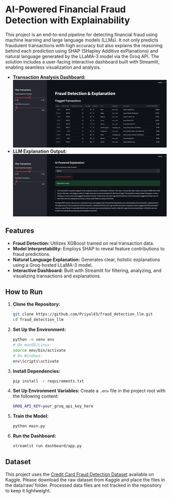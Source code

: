 # AI-Powered Financial Fraud Detection with Explainability


This project is an end-to-end pipeline for detecting financial fraud using machine learning and large language models (LLMs). It not only predicts fraudulent transactions with high accuracy but also explains the reasoning behind each prediction using SHAP (SHapley Additive exPlanations) and natural language generated by the LLaMA-3 model via the Groq API. The solution includes a user-facing interactive dashboard built with Streamlit, enabling seamless visualization and analysis.

- **Transaction Analysis Dashboard:**
![Transaction Analysis Dashboard](screenshots/fraud_ss1.png)
- **LLM Explanation Output:** 
![LLM Explanation Output](screenshots/fraud_ss2.png)


## Features

- **Fraud Detection:** Utilizes XGBoost trained on real transaction data.
- **Model Interpretability:** Employs SHAP to reveal feature contributions to fraud predictions.
- **Natural Language Explanation:** Generates clear, holistic explanations using a Groq-hosted LLaMA-3 model.
- **Interactive Dashboard:** Built with Streamlit for filtering, analyzing, and visualizing transactions and explanations.


## How to Run

1. **Clone the Repository:**
   ```bash
   git clone https://github.com/Priyal43/fraud_detection_llm.git
   cd fraud_detection_llm
2. **Set Up the Environment:**
    ```bash
    python -m venv env
    # On macOS/Linux:
    source env/bin/activate
    # On Windows:
    env\Scripts\activate
3. **Install Dependencies:**
    ```bash
    pip install -r requirements.txt
4. **Set Up Environment Variables:**
Create a `.env` file in the project root with the following content:
    ```bash
    GROQ_API_KEY=your_groq_api_key_here
5. **Train the Model:**
    ```bash
    python main.py
6. **Run the Dashboard:**
    ```bash
    streamlit run dashboard/app.py
## Dataset
This project uses the [Credit Card Fraud Detection Dataset](https://www.kaggle.com/datasets/kartik2112/fraud-detection) available on Kaggle. Please download the raw dataset from Kaggle and place the files in the data/raw/ folder. Processed data files are not tracked in the repository to keep it lightweight.



